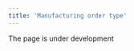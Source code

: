 ```yaml
---
title: 'Manufacturing order type'
---
```

The page is under development

[//]: # (В зависимости от потребностей пользователь может настроить необходимое количество типов производственных заказов. Они отображаются в **Производство** - **Настройки** на вкладке **Тип производственного заказа**. Чтобы создать новый тип заказа необходимо нажать на кнопку **Добавить** и заполнить данные в форме нового типа производственного заказа.)

[//]: # ()
[//]: # (![]&#40;images/Manufacturing_order_type_1.png&#41;)

[//]: # (*Рис. 1 Список типов производственных заказов*)

[//]: # ()
[//]: # (  )
[//]: # ()
[//]: # (Необходимо указать **Название** и **Код**. В поле **Списывать из** можно указать [**место хранения**]&#40;Location_settings.md&#41;, из которого будут списываться комплектующие для производства. Оно будет автоматически заполняться в заказе данного типа.)

[//]: # ()
[//]: # (**Разборка** - активируйте &#40;поставьте галочку&#41; эту опцию, если в ходе выполнения заказа этого типа [**номенклатура разбирается**]&#40;Unbuild_order.md&#41; на составляющие по [**спецификации**]&#40;Bills_of_Materials.md&#41;.)

[//]: # ()
[//]: # (Нажмите **ОК** чтобы сохранить настройки и закрыть форму.)

[//]: # ()
[//]: # (![]&#40;images/Manufacturing_order_type_2.png&#41;)

[//]: # (*Рис. 2 Новый тип производственного заказа*)

  

  

  


